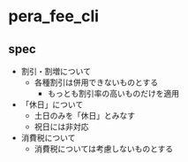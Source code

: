 # pera_fee_cli
## spec
- 割引・割増について
	- 各種割引は併用できないものとする
		- もっとも割引率の高いものだけを適用
- 「休日」について
	- 土日のみを「休日」とみなす
  - 祝日には非対応
- 消費税について
  - 消費税については考慮しないものとする
